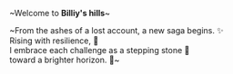 ~Welcome to **Billiy's hills**~

~From the ashes of a lost account, a new saga begins. ✨  
Rising with resilience, 💪  
I embrace each challenge as a stepping stone 🌱  
toward a brighter horizon. 🌅~
